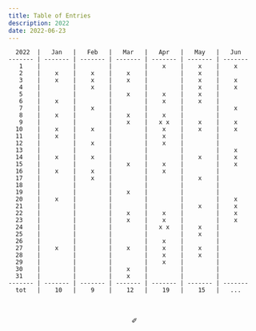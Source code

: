 ```yaml
---
title: Table of Entries
description: 2022
date: 2022-06-23
---
```


      2022  |   Jan   |   Feb   |   Mar   |   Apr   |   May   |   Jun   
    ------- | ------- | ------- | ------- | ------- | ------- | -------
       1    |         |         |         |    x    |    x    |    x 
       2    |    x    |    x    |    x    |         |    x    |     
       3    |    x    |    x    |    x    |         |    x    |    x  
       4    |         |    x    |         |         |    x    |    x  
       5    |         |         |    x    |    x    |    x    |     
       6    |    x    |         |         |    x    |    x    |     
       7    |         |    x    |         |         |         |    x  
       8    |    x    |         |    x    |    x    |         |     
       9    |         |         |    x    |   x x   |    x    |    x  
      10    |    x    |    x    |         |    x    |    x    |    x  
      11    |    x    |         |         |    x    |         |     
      12    |         |    x    |         |    x    |         |     
      13    |         |         |         |         |         |    x  
      14    |    x    |    x    |         |         |    x    |    x  
      15    |         |         |    x    |    x    |         |    x  
      16    |    x    |    x    |         |    x    |         |     
      17    |         |    x    |         |         |    x    |     
      18    |         |         |         |         |         |    
      19    |         |         |    x    |         |         |     
      20    |    x    |         |         |         |         |    x  
      21    |         |         |         |         |    x    |    x  
      22    |         |         |    x    |    x    |         |    x  
      23    |         |         |    x    |    x    |         |    x 
      24    |         |         |         |   x x   |    x    |     
      25    |         |         |         |         |    x    |     
      26    |         |         |         |    x    |         |     
      27    |    x    |         |    x    |    x    |    x    |     
      28    |         |         |         |    x    |    x    |    
      29    |         |         |         |    x    |         |     
      30    |         |         |    x    |         |         |     
      31    |         |         |    x    |         |         |        
    ------- | ------- | ------- | ------- | ------- | ------- | -------
      tot   |    10   |    9    |    12   |    19   |    15   |   ...   

&nbsp;

<div align="center">
  ✐
</div>
